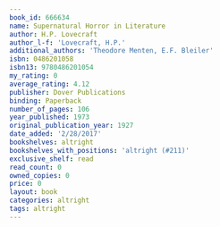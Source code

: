 ```yaml
---
book_id: 666634
name: Supernatural Horror in Literature
author: H.P. Lovecraft
author_l-f: 'Lovecraft, H.P.'
additional_authors: 'Theodore Menten, E.F. Bleiler'
isbn: 0486201058
isbn13: 9780486201054
my_rating: 0
average_rating: 4.12
publisher: Dover Publications
binding: Paperback
number_of_pages: 106
year_published: 1973
original_publication_year: 1927
date_added: '2/28/2017'
bookshelves: altright
bookshelves_with_positions: 'altright (#211)'
exclusive_shelf: read
read_count: 0
owned_copies: 0
price: 0
layout: book
categories: altright
tags: altright
---
```


